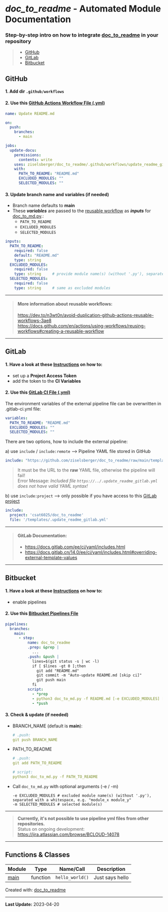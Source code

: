 # _doc_to_readme_ - Automated Module Documentation

### Step-by-step intro on how to integrate [doc_to_readme](https://github.com/ziselsberger/doc_to_readme) in your repository

> * [GitHub](#github)
> * [GitLab](#gitlab)
> * [Bitbucket](#bitbucket)

## GitHub

#### 1. Add dir `.github/workflows`

#### 2. Use this [GitHub Actions Workflow File (.yml)](.github/workflows/update_readme.yml)

```yaml
name: Update README.md

on:
  push:
    branches:
      - main

jobs:
  update-docu:
    permissions:
      contents: write
    uses: ziselsberger/doc_to_readme/.github/workflows/update_readme_github.yml@main
    with:
      PATH_TO_README: "README.md"
      EXCLUDED_MODULES: ""
      SELECTED_MODULES: ""
```

#### 3. Update branch name and variables (if needed)

* Branch name defaults to **main**
* These _**variables**_ are passed to the [reusable workflow](https://github.com/ziselsberger/doc_to_readme/blob/main/.github/workflows/update_readme_github.yml) as _**inputs**_ for [doc_to_md.py](https://github.com/ziselsberger/doc_to_readme/blob/main/src/doc_to_md.py).: 
  * `PATH_TO_README` 
  * `EXCLUDED_MODULES` 
  * `SELECTED_MODULES` 

```yaml
inputs:
  PATH_TO_README:
    required: false
    default: "README.md"
    type: string
  EXCLUDED_MODULES:
    required: false
    type: string     # provide module name(s) (without '.py'), separated with a whitespace, e.g. "module_x module_y"
  SELECTED_MODULES:
    required: false
    type: string     # same as excluded modules
```
---

> #### More information about reusable workflows:  
> https://dev.to/n3wt0n/avoid-duplication-github-actions-reusable-workflows-3ae8  
> https://docs.github.com/en/actions/using-workflows/reusing-workflows#creating-a-reusable-workflow

---

## GitLab
#### 1. Have a look at these [Instructions](https://github.com/ziselsberger/doc_to_readme/blob/main/README.md#gitlab) on how to:
* set up a **Project Access Token** 
* add the token to the **CI Variables**

#### 2. Use this [GitLab CI File (.yml)](.gitlab-ci.yml)

The environment variables of the external pipeline file can be overwritten in .gitlab-ci.yml file:

```yaml
variables:
  PATH_TO_README: "README.md"
  EXCLUDED_MODULES: ""
  SELECTED_MODULES: ""
```

There are two options, how to include the external pipeline:

a) use `include` / `include:remote` --> Pipeline YAML file stored in GitHub  

```yaml
include: "https://github.com/ziselsberger/doc_to_readme/raw/main/templates/.update_readme_gitlab.yml"
```

> It must be the URL to the **raw** YAML file, otherwise the pipeline will fail!  
> Error Message: _Included file `https://../.update_readme_gitlab.yml` does not have valid YAML syntax!_


b) use `include:project` --> only possible if you have access to this [GitLab project](https://git.uibk.ac.at/csat6025/doc_to_readme)
```yaml
include:
  project: 'csat6025/doc_to_readme'
  file: '/templates/.update_readme_gitlab.yml'
```
---

> #### GitLab Documentation:   
> * https://docs.gitlab.com/ee/ci/yaml/includes.html  
> * https://docs.gitlab.cn/14.0/ee/ci/yaml/includes.html#overriding-external-template-values  
---

## Bitbucket

#### 1. Have a look at these [Instructions](https://github.com/ziselsberger/doc_to_readme/blob/main/README.md#bitbucket) on how to:
* enable pipelines 

#### 2. Use this [Bitbucket Pipelines File](bitbucket-pipelines.yml)

```yaml
pipelines:
  branches:
    main:
      - step:
          name: doc_to_readme
          .prep: &prep |
            ...
          .push: &push |
            lines=$(git status -s | wc -l)
            if [ $lines -gt 0 ];then
              git add "README.md"
              git commit -m "Auto-update README.md [skip ci]"
              git push main
            fi 
          script:
            - *prep
            - python3 doc_to_md.py -f README.md [-e EXCLUDED_MODULES] [-m SELECTED_MODULES]
            - *push
```

#### 3. Check & update (if needed)

* BRANCH_NAME (default is **main**):  
  ```yaml
  # .push:
  git push BRANCH_NAME 
  ```
  
* PATH_TO_README
  ```yaml
  # .push:
  git add PATH_TO_README   
  
  # script:
  python3 doc_to_md.py -f PATH_TO_README  
  ```
  
* Call `doc_to_md.py` with optional arguments (-e / -m)  
  ```shell
  -e EXCLUDED_MODULES # excluded module name(s) (without '.py'), separated with a whitespace, e.g. "module_x module_y"
  -m SELECTED_MODULES # selected module(s)
  ```

---
> **Currently, it's not possible to use pipeline yml files from other repositories.**  
> Status on ongoing development: https://jira.atlassian.com/browse/BCLOUD-14078
---

## Functions & Classes  
| Module | Type | Name/Call | Description |
| --- | --- | --- | --- |
| [main](./use_doc_to_readme/main.py) | function  | `hello_world()` | Just says hello |

Created with: [doc_to_readme](https://github.com/ziselsberger/doc_to_readme)  

---
**Last Update:** 2023-04-20